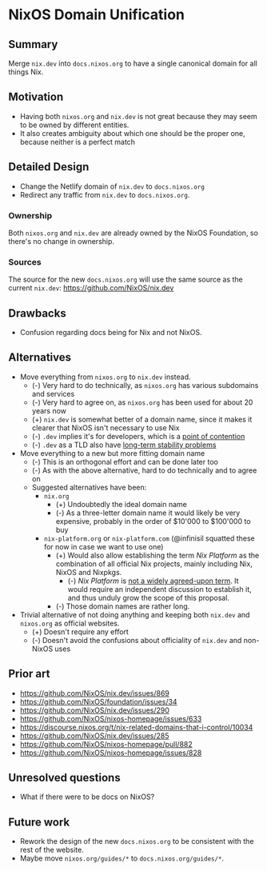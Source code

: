 # NixOS Domain Unification

## Summary

Merge `nix.dev` into `docs.nixos.org` to have a single canonical domain for all things Nix.

## Motivation

- Having both `nixos.org` and `nix.dev` is not great because they may seem to be owned by different entities.
- It also creates ambiguity about which one should be the proper one, because neither is a perfect match

## Detailed Design

- Change the Netlify domain of `nix.dev` to `docs.nixos.org`
- Redirect any traffic from `nix.dev` to `docs.nixos.org`.

### Ownership

Both `nixos.org` and `nix.dev` are already owned by the NixOS Foundation, so there's no change in ownership.

### Sources

The source for the new `docs.nixos.org` will use the same source as the current `nix.dev`: https://github.com/NixOS/nix.dev

## Drawbacks

- Confusion regarding docs being for Nix and not NixOS.

## Alternatives

- Move everything from `nixos.org` to `nix.dev` instead.
  - (-) Very hard to do technically, as `nixos.org` has various subdomains and services
  - (-) Very hard to agree on, as `nixos.org` has been used for about 20 years now
  - (+) `nix.dev` is somewhat better of a domain name, since it makes it clearer that NixOS isn't necessary to use Nix
  - (-) `.dev` implies it's for developers, which is a [point of contention](https://github.com/nix-rfc-canonical-domain/rfcs/issues/11)
  - (-) `.dev` as a TLD also have [long-term stability problems](https://github.com/nix-rfc-canonical-domain/rfcs/issues/10)
- Move everything to a new but more fitting domain name
  - (-) This is an orthogonal effort and can be done later too
  - (-) As with the above alternative, hard to do technically and to agree on
  - Suggested alternatives have been:
    - `nix.org`
      - (+) Undoubtedly the ideal domain name
      - (-) As a three-letter domain name it would likely be very expensive, probably in the order of $10'000 to $100'000 to buy
    - `nix-platform.org` or `nix-platform.com` (@infinisil squatted these for now in case we want to use one)
      - (+) Would also allow establishing the term _Nix Platform_ as the combination of all official Nix projects, mainly including Nix, NixOS and Nixpkgs.
        - (-) _Nix Platform_ is [not a widely agreed-upon term](https://github.com/NixOS/nix.dev/pull/575#pullrequestreview-1455203487). It would require an independent discussion to establish it, and thus unduly grow the scope of this proposal.
      - (-) Those domain names are rather long.
- Trivial alternative of not doing anything and keeping both `nix.dev` and `nixos.org` as official websites.
  - (+) Doesn't require any effort
  - (-) Doesn't avoid the confusions about officiality of `nix.dev` and non-NixOS uses

## Prior art

- https://github.com/NixOS/nix.dev/issues/869
- https://github.com/NixOS/foundation/issues/34
- https://github.com/NixOS/nix.dev/issues/290
- https://github.com/NixOS/nixos-homepage/issues/633
- https://discourse.nixos.org/t/nix-related-domains-that-i-control/10034
- https://github.com/NixOS/nix.dev/issues/285
- https://github.com/NixOS/nixos-homepage/pull/882
- https://github.com/NixOS/nixos-homepage/issues/828

## Unresolved questions

- What if there were to be docs on NixOS?

## Future work

- Rework the design of the new `docs.nixos.org` to be consistent with the rest of the website.
- Maybe move `nixos.org/guides/*` to `docs.nixos.org/guides/*`.
